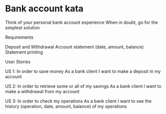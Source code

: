 # Bank account kata 

Think of your personal bank account experience When in doubt, go for the simplest solution 

Requirements 

Deposit and Withdrawal 
Account statement (date, amount, balance) 
Statement printing

User Stories 

US 1: 
In order to save money
As a bank client
I want to make a deposit in my account 

 US 2: 
In order to retrieve some or all of my savings
As a bank client
I want to make a withdrawal from my account 

 US 3: 
In order to check my operations
As a bank client
I want to see the history (operation, date, amount, balance)  of my operations 
